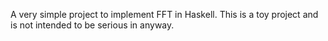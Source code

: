 A very simple project to implement FFT in Haskell. This is a toy project and is not intended to be serious in anyway.